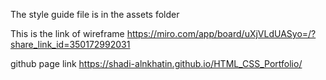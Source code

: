The style guide file is in the assets folder

This is the link of wireframe
https://miro.com/app/board/uXjVLdUASyo=/?share_link_id=350172992031

github page link
https://shadi-alnkhatin.github.io/HTML_CSS_Portfolio/
